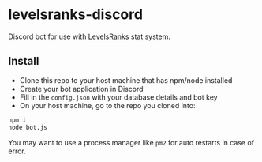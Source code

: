 # levelsranks-discord

Discord bot for use with [LevelsRanks](https://github.com/levelsranks/levels-ranks-core) stat system.

## Install
- Clone this repo to your host machine that has npm/node installed
- Create your bot application in Discord
- Fill in the `config.json` with your database details and bot key
- On your host machine, go to the repo you cloned into:
```bash
npm i
node bot.js
```
You may want to use a process manager like `pm2` for auto restarts in case of error.
